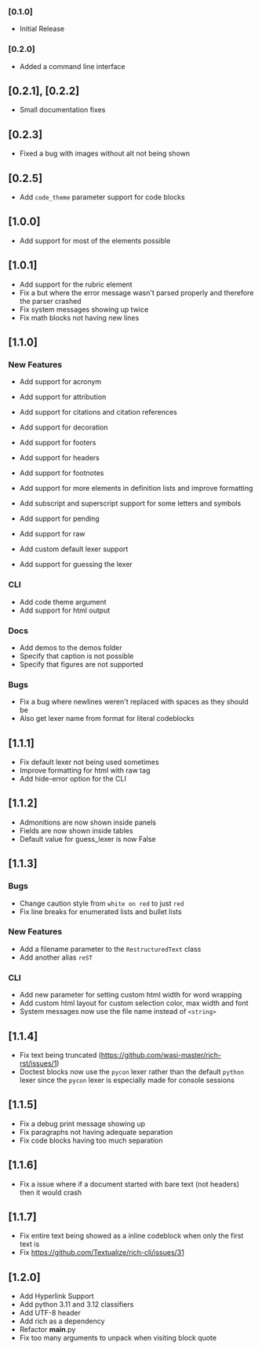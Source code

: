 ### [0.1.0]

- Initial Release

### [0.2.0]

- Added a command line interface

## [0.2.1], [0.2.2]

- Small documentation fixes

## [0.2.3]

- Fixed a bug with images without alt not being shown


## [0.2.5]

- Add `code_theme` parameter support for code blocks

## [1.0.0]

- Add support for most of the elements possible

## [1.0.1]

- Add support for the rubric element
- Fix a but where the error message wasn't parsed properly and therefore the parser crashed
- Fix system messages showing up twice
- Fix math blocks not having new lines

## [1.1.0]

### New Features

- Add support for acronym
- Add support for attribution
- Add support for citations and citation references
- Add support for decoration
- Add support for footers
- Add support for headers
- Add support for footnotes
- Add support for more elements in definition lists and improve formatting
- Add subscript and superscript support for some letters and symbols
- Add support for pending
- Add support for raw

- Add custom default lexer support
- Add support for guessing the lexer
### CLI

- Add code theme argument
- Add support for html output

### Docs

- Add demos to the demos folder
- Specify that caption is not possible
- Specify that figures are not supported

### Bugs

- Fix a bug where newlines weren't replaced with spaces as they should be
- Also get lexer name from format for literal codeblocks

## [1.1.1]

- Fix default lexer not being used sometimes
- Improve formatting for html with raw tag
- Add hide-error option for the CLI

## [1.1.2]

- Admonitions are now shown inside panels
- Fields are now shown inside tables
- Default value for guess_lexer is now False

## [1.1.3]

### Bugs

- Change caution style from `white on red` to just `red`
- Fix line breaks for enumerated lists and bullet lists

### New Features

- Add a filename parameter to the `RestructuredText` class
- Add another alias `reST`

### CLI

- Add new parameter for setting custom html width for word wrapping
- Add custom html layout for custom selection color, max width and font
- System messages now use the file name instead of `<string>`

## [1.1.4]

- Fix text being truncated (https://github.com/wasi-master/rich-rst/issues/1)
- Doctest blocks now use the `pycon` lexer rather than the default `python` lexer since the `pycon` lexer is especially made for console sessions

## [1.1.5]

- Fix a debug print message showing up
- Fix paragraphs not having adequate separation
- Fix code blocks having too much separation

## [1.1.6]

- Fix a issue where if a document started with bare text (not headers) then it would crash

## [1.1.7]

- Fix entire text being showed as a inline codeblock when only the first text is
- Fix https://github.com/Textualize/rich-cli/issues/31

## [1.2.0]

- Add Hyperlink Support
- Add python 3.11 and 3.12 classifiers
- Add UTF-8 header
- Add rich as a dependency
- Refactor __main__.py
- Fix too many arguments to unpack when visiting block quote

